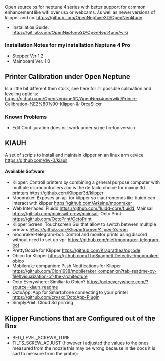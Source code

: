 Open source os for neptune 4 series with better support for common enhancement like wifi over usb or webcams. As well as newer versions of klipper and co. https://github.com/OpenNeptune3D/OpenNept4une

* Installation Guide: https://github.com/OpenNeptune3D/OpenNept4une/wiki

### Installation Notes for my installation Neptune 4 Pro 
* Stepper Ver 1.2
* Mainboard Ver. 1.0

## Printer Calibration under Open Neptune
Is a little bit different then stock, see here for all possible calibration and leveling options: https://github.com/OpenNeptune3D/OpenNept4une/wiki/Printer-Calibration-%E2%80%90-Klipper-&-OrcaSlicer
### Known Problems
* Edit Configuration does not work under some firefox version

## KIAUH

A set of scripts to install and maintain klipper on an linux arm device https://github.com/dw-0/kiauh
#### Available Software
* Klipper: Controll printers by combining a general purpose computer with multiple microcontrollers and is the de facto choice for manny 3d printers https://github.com/Klipper3d/klipper
* Moonraker: Exposes an api for klipper so that frontends like fluidd can interact with klipper https://github.com/Arksine/moonraker
* Web Interfaces: Fluidd https://github.com/fluidd-core/fluidd, Mainsail https://github.com/mainsail-crew/mainsail, Octo Print https://github.com/OctoPrint/OctoPrint
* Klipper Screen: Touchscreen Gui that allow to switch between multiple printers https://github.com/KlipperScreen/KlipperScreen
* moonraker-telegram-bot: Control and monitor prints using discord without need to set up vpn https://github.com/nlef/moonraker-telegram-bot
* PrettyGcode for Klipper https://github.com/Kragrathea/pgcode
* Obico for Klipper https://github.com/TheSpaghettiDetective/moonraker-obico
* Mobilerake companion: Push Notifications for Klipper https://github.com/Clon1998/mobileraker_companion?tab=readme-ov-file#visualization-of-the-architecture
* Octo Everywhere: Similiar to Obico? https://octoeverywhere.com/?source=kiauh_readme
* OctoApp: App for Smartphone connecting to your printer https://github.com/crysxd/OctoApp-Plugin
* SimplyPrint: Cloud 3d printing

## Klipper Functions that are Configured out of the Box
* BED_LEVEL_SCREWS_TUNE
* TILTS_SCREW_ADJUST (However i adjusted the values to the ones measured from the noozle this may be wrong because in the docs it is sad to measure from the probe): 
